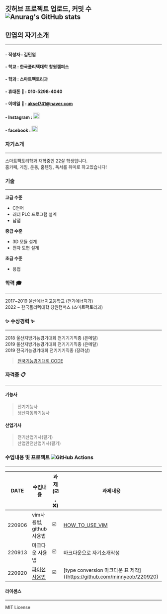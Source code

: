 
**깃허브 프로젝트 업로드, 커밋 수**  
![Anurag's GitHub stats](https://github-readme-stats.vercel.app/api?username=anuraghazra&theme=dark&show_icons=true)
--------------------


## 민엽의 자기소개  

------------------------------------------

#### - 작성자 : 김민엽
#### - 학교  : 한국폴리텍대학 창원캠퍼스
#### - 학과   : 스마트팩토리과

#### - 휴대폰 :iphone:       : 010-5298-4040
#### - 이메일 :e-mail:       : aksel741@naver.com
#### - Instagram     : [<img src = "https://ifh.cc/g/K3kPv4.jpg" width="20" height = "20">](https://www.instagram.com/yeob_4040)
#### - facebook     : [<img src = "https://ifh.cc/g/z5rz9K.png" width="20" height = "20">](https://www.facebook.com/minyoeb)

### 자기소개 
---------------------------------------
스마트팩토리학과 재학중인 22살 학생입니다.  
홈카페, 게임, 운동, 홈텐딩, 독서를 취미로 하고있습니다!     

### 기술
---------------------------------------
**고급 수준**
* C언어
* 래더 PLC 프로그램 설계
* 납땜   

**중급 수준**
+ 3D 모듈 설계
+ 전자 도면 설계    

**초급 수준**
- 용접    
    
    
### 학력 :mortar_board:
---------------------------------------
2017~2019 울산에너지고등학교 (전기에너지과)  
2022 ~    한국폴리텍대학 창원캠퍼스 (스마트팩토리과)  

### :sparkles: 수상경력 :sparkles:
---------------------------------------
2018 울산지방기능경기대회 전기기기직종 (은메달)  
2019 울산지방기능경기대회 전기기기직종 (은메달)  
2019 전국기능경기대회     전기기기직종 (장려상)  
>[전국기능경기대회 CODE](https://github.com/minnyeob/AIcontrol/blob/main/%EC%A0%84%EA%B5%AD%ED%94%84%EB%A1%9C%EA%B7%B8%EB%9E%A8)

### 자격증 :clipboard:
---------------------------------------
#### 기능사
>전기기능사  
>생산자동화기능사  

#### 산업기사
>전기산업기사(필기)  
>산업안전산업기사(필기)  


### 수업내용 및 프로젝트 ![GitHub Actions](https://img.shields.io/badge/github%20actions-%232671E5.svg?style=for-the-badge&logo=githubactions&logoColor=white)
---------------------------------------

| DATE | 수업내용 | 과제 (:ballot_box_with_check: , :x:) | 과제내용 |
|------|-------------------------|------|---------|
|220906|vim사용법, github 사용법  | :ballot_box_with_check: | [HOW_TO_USE_VIM](https://github.com/minnyeob/AIcontrol/blob/main/220906%EA%B3%BC%EC%A0%9C.py)
|220913|마크다운 사용법 | :ballot_box_with_check: | 마크다운으로 자기소개작성 |    
|220920|[파이선 사용법](https://github.com/minnyeob/AIcontrol/blob/main/220920.py)| :ballot_box_with_check: | [type conversion 마크다운 표 제작]((https://github.com/minnyeob/220920) |

                   
                              
                                         
           


#### 라이센스
---------------------------------------
MIT License
